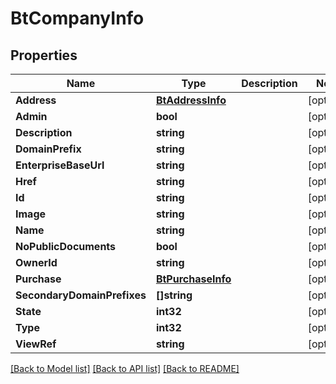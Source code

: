 # BtCompanyInfo

## Properties

Name | Type | Description | Notes
------------ | ------------- | ------------- | -------------
**Address** | [**BtAddressInfo**](BTAddressInfo.md) |  | [optional] 
**Admin** | **bool** |  | [optional] 
**Description** | **string** |  | [optional] 
**DomainPrefix** | **string** |  | [optional] 
**EnterpriseBaseUrl** | **string** |  | [optional] 
**Href** | **string** |  | [optional] 
**Id** | **string** |  | [optional] 
**Image** | **string** |  | [optional] 
**Name** | **string** |  | [optional] 
**NoPublicDocuments** | **bool** |  | [optional] 
**OwnerId** | **string** |  | [optional] 
**Purchase** | [**BtPurchaseInfo**](BTPurchaseInfo.md) |  | [optional] 
**SecondaryDomainPrefixes** | **[]string** |  | [optional] 
**State** | **int32** |  | [optional] 
**Type** | **int32** |  | [optional] 
**ViewRef** | **string** |  | [optional] 

[[Back to Model list]](../README.md#documentation-for-models) [[Back to API list]](../README.md#documentation-for-api-endpoints) [[Back to README]](../README.md)


